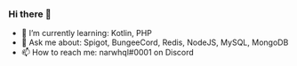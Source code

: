 ### Hi there 👋

- 🌱 I’m currently learning: Kotlin, PHP
- 💬 Ask me about: Spigot, BungeeCord, Redis, NodeJS, MySQL, MongoDB
- 📫 How to reach me: narwhql#0001 on Discord
